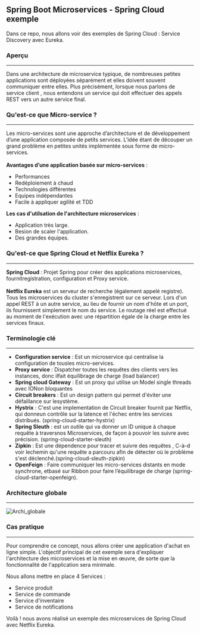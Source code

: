 ## Spring Boot Microservices - Spring Cloud exemple
Dans ce repo, nous allons voir des exemples de Spring Cloud : Service Discovery avec Eureka.

### Aperçu
---
Dans une architecture de microservice typique, de nombreuses petites applications sont déployées séparément et elles doivent souvent communiquer entre elles. Plus précisément, lorsque nous parlons de service client , nous entendons un service qui doit effectuer des appels REST vers un autre service final.

### Qu'est-ce que Micro-service ?
---
Les micro-services sont une approche d’architecture et de développement d’une application composée de petits services. L’idée étant de découper un grand problème en petites unités implémentée sous forme de micro-services.<br/><br/>
**Avantages d’une application basée sur micro-services** :
* Performances
* Redéploiement à chaud
* Technologies différentes
* Equipes indépendantes
* Facile à appliquer agilité et TDD

**Les cas d'utilsation de l'architecture microservices** :
* Application très large.
* Besion de scaler l'application.
* Des grandes équipes.

### Qu'est-ce que Spring Cloud et Netflix Eureka ?
---
**Spring Cloud** : Projet Spring pour créer des applications microservices, fournitregistration, configuration et Proxy service.<br/><br/>
**Netflix Eureka** est un serveur de recherche (également appelé registre). Tous les microservices du cluster s'enregistrent sur ce serveur. Lors d'un appel REST à un autre service, au lieu de fournir un nom d'hôte et un port, ils fournissent simplement le nom du service. Le routage réel est effectué au moment de l'exécution avec une répartition égale de la charge entre les services finaux. 

### Terminologie clé
---
* **Configuration service** : Est un microservice qui centralise la configuration de tousles micro-services.
* **Proxy service** : Dispatcher toutes les requêtes des clients vers les instances, donc ilfait équilibrage de charge (load balancer)
* **Spring cloud Gateway** : Est un proxy qui utilise un Model single threads avec IONon bloquantes
* **Circuit breakers** : Est un design pattern qui permet d'éviter une défaillance sur lesystème.
* **Hystrix** : C'est une implementation de Circuit breaker fournit par Netflix, qui donneun contrôle sur la latence et l'échec entre les services distribués. (spring-cloud-starter-hystrix)
* **Spring Sleuth** : est un outile qui va donner un ID unique à chaque requête à traversnos Microservices, de façon à pouvoir les suivre avec précision. (spring-cloud-starter-sleuth)
* **Zipkin** : Est une dépendence pour tracer et suivre des requêtes , C-à-d voir lechemin qu'une requête a parcouru afin de détecter où le problème s'est déclenché.(spring-cloud-sleuth-zipkin)
* **OpenFeign** : Faire communiquer les micro-services distants en mode synchrone, etbasé sur Ribbon pour faire l’équilibrage de charge (spring-cloud-starter-openfeign).

### Architecture globale
---
![Archi_globale](https://user-images.githubusercontent.com/75081354/150629583-19791a83-1258-4861-b35c-5bf01585b460.jpg)

### Cas pratique
---
Pour comprendre ce concept, nous allons créer une application d'achat en ligne simple. 
L'objectif principal de cet exemple sera d'expliquer l'architecture des microservices et la mise en œuvre, 
de sorte que la fonctionnalité de l'application sera minimale.<br/>

Nous allons mettre en place 4 Services : 
* Service produit
* Service de commande
* Service d'inventaire
* Service de notifications

Voilà ! nous avons réalisé un exemple des microservices de Spring Cloud avec Netflix Eureka.